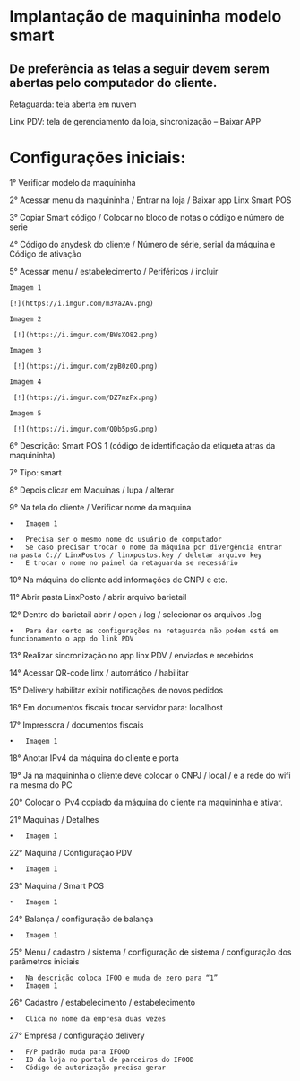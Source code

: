 # Implantação de maquininha modelo smart

## De preferência as telas a seguir devem serem abertas pelo computador do cliente.
Retaguarda: tela aberta em nuvem

Linx PDV: tela de gerenciamento da loja, sincronização – Baixar APP

# Configurações iniciais: 
1° Verificar modelo da maquininha

2° Acessar menu da maquininha / Entrar na loja / Baixar app Linx Smart POS

3° Copiar Smart código / Colocar no bloco de notas o código e número de serie

4° Código do anydesk do cliente / Número de série, serial da máquina e Código de ativação

5° Acessar menu / estabelecimento / Periféricos / incluir

    Imagem 1

    [!](https://i.imgur.com/m3Va2Av.png)

    Imagem 2

     [!](https://i.imgur.com/BWsXO82.png)

    Imagem 3

     [!](https://i.imgur.com/zpB0z0O.png)

    Imagem 4

     [!](https://i.imgur.com/DZ7mzPx.png)

    Imagem 5

     [!](https://i.imgur.com/QDb5psG.png)

6° Descrição: Smart POS 1 (código de identificação da etiqueta atras da maquininha)

7° Tipo: smart

8° Depois clicar em Maquinas / lupa / alterar

9° Na tela do cliente / Verificar nome da maquina 

    •	Imagem 1
 
    •	Precisa ser o mesmo nome do usuário de computador
    •	Se caso precisar trocar o nome da máquina por divergência entrar na pasta C:// LinxPostos / linxpostos.key / deletar arquivo key
    •	E trocar o nome no painel da retaguarda se necessário

10° Na máquina do cliente add informações de CNPJ e etc.

11° Abrir pasta LinxPosto / abrir arquivo barietail

12° Dentro do barietail abrir / open / log / selecionar os arquivos .log

    •	Para dar certo as configurações na retaguarda não podem está em funcionamento o app do link PDV
	
13° Realizar sincronização no app linx PDV / enviados e recebidos

14° Acessar QR-code linx / automático / habilitar

15° Delivery habilitar exibir notificações de novos pedidos

16° Em documentos fiscais trocar servidor para: localhost

17° Impressora / documentos fiscais

    •	Imagem 1
 
18° Anotar IPv4 da máquina do cliente e porta

19° Já na maquininha o cliente deve colocar o CNPJ / local / e a rede do wifi na mesma do PC

20° Colocar o IPv4 copiado da máquina do cliente na maquininha e ativar.

21° Maquinas / Detalhes 

    •	Imagem 1
 
22° Maquina / Configuração PDV

    •	Imagem 1
 

23° Maquina / Smart POS

    •	Imagem 1
 
24° Balança / configuração de balança

    •	Imagem 1
 
25° Menu / cadastro / sistema / configuração de sistema / configuração dos parâmetros iniciais

    •	Na descrição coloca IFOO e muda de zero para “1”
    •	Imagem 1
 


26° Cadastro / estabelecimento / estabelecimento

    •	Clica no nome da empresa duas vezes

27° Empresa / configuração delivery

    •	F/P padrão muda para IFOOD
    •	ID da loja no portal de parceiros do IFOOD
    •	Código de autorização precisa gerar

